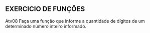 ## EXERCICIO DE FUNÇÕES
Atv08
Faça uma função que informe a quantidade de dígitos de um determinado número inteiro informado.